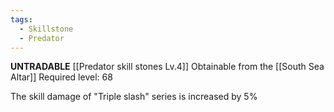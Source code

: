 ```yaml
---
tags:
  - Skillstone
  - Predator
---
```

**UNTRADABLE**
[[Predator skill stones Lv.4]]
Obtainable from the [[South Sea Altar]]
Required level: 68

The skill damage of "Triple slash" series is increased by 5%